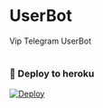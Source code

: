 # UserBot
Vip Telegram UserBot

#

### 🚀 Deploy to heroku
[![Deploy](https://www.herokucdn.com/deploy/button.svg)](https://heroku.com/deploy?template=https://github.com/HerlockBots/UserBot)
